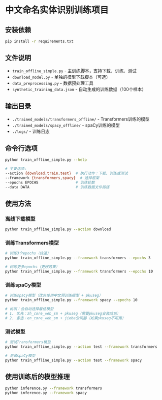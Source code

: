 # 中文命名实体识别训练项目

## 安装依赖

```bash
pip install -r requirements.txt
```

## 文件说明

- `train_offline_simple.py` - 主训练脚本，支持下载、训练、测试
- `download_model.py` - 单独的模型下载脚本（可选）
- `data_preprocessing.py` - 数据预处理工具
- `synthetic_training_data.json` - 自动生成的训练数据（100个样本）

## 输出目录

- `./trained_models/transformers_offline/` - Transformers训练的模型
- `./trained_models/spacy_offline/` - spaCy训练的模型
- `./logs/` - 训练日志

## 命令行选项

```bash
python train_offline_simple.py --help

# 主要选项:
--action {download,train,test}  # 执行动作：下载、训练或测试
--framework {transformers,spacy}  # 选择框架
--epochs EPOCHS                 # 训练轮数
--data DATA                     # 训练数据文件路径
```

## 使用方法

### 离线下载模型

```bash
python train_offline_simple.py --action download
```

### 训练Transformers模型

```bash
# 训练3个epochs（快速）
python train_offline_simple.py --framework transformers --epochs 3

# 训练更多epochs（更好效果）
python train_offline_simple.py --framework transformers --epochs 10
```

### 训练spaCy模型

```bash
# 训练spaCy模型（优先使用中文预训练模型 + pkuseg）
python train_offline_simple.py --framework spacy --epochs 10

# 说明：会自动选择最佳模型
# 1. 优先：zh_core_web_sm + pkuseg（需要pkuseg安装成功）
# 2. 备选：en_core_web_sm + jieba分词器（如果pkuseg不可用）
```

### 测试模型

```bash
# 测试Transformers模型
python train_offline_simple.py --action test --framework transformers

# 测试spaCy模型  
python train_offline_simple.py --action test --framework spacy
```

## 使用训练后的模型推理

```bash
python inference.py --framework transformers
python inference.py --framework spacy
```